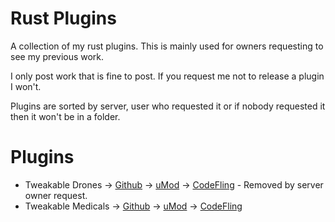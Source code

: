 # Rust Plugins
A collection of my rust plugins. This is mainly used for owners requesting to see my previous work. 

I only post work that is fine to post. If you request me not to release a plugin I won't.

Plugins are sorted by server, user who requested it or if nobody requested it then it won't be in a folder.

# Plugins
- Tweakable Drones         -> [Github](https://github.com/MiniHood/Rust-Plugin/blob/main/BestRust/TweakableDrones.cs)     -> [uMod](https://umod.org/plugins/qV5m7eZKNE) -> [CodeFling](https://codefling.com/plugins/tweakable-drones) - Removed by server owner request.
- Tweakable Medicals       -> [Github](https://github.com/MiniHood/Rust-Plugin/blob/main/TweakableMedicals.cs)            -> [uMod](https://umod.org/plugins/xM58VBWK06) -> [CodeFling](https://codefling.com/plugins/tweakable-medicals)
